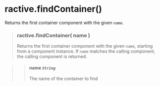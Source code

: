 # ractive.findContainer()

Returns the first container component with the given `name`.


> ### ractive.findContainer( name )
> Returns the first container component with the given `name`, starting from a component instance. If `name` matches the calling component, the calling component is returned.

> > #### **name** *`String`*
> > The name of the container to find

